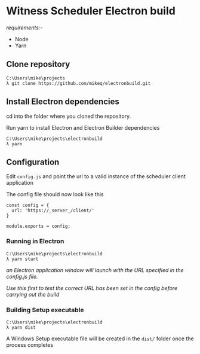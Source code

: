 # Witness Scheduler Electron build
_requirements:-_
- Node
- Yarn

## Clone repository
```
C:\Users\mike\projects
λ git clone https://github.com/mikeq/electronbuild.git
```

## Install Electron dependencies
cd into the folder where you cloned the repository.

Run yarn to install Electron and Electron Builder dependencies
```
C:\Users\mike\projects\electronbuild
λ yarn
```

## Configuration
Edit `config.js` and point the url to a valid instance of the scheduler client application

The config file should now look like this

```
const config = {
  url: 'https://_server_/client/'
}

module.exports = config;
```

### Running in Electron
```
C:\Users\mike\projects\electronbuild
λ yarn start
```
_an Electron application window will launch with the URL specified in the config.js file._

_Use this first to test the correct URL has been set in the config before carrying out the build_

### Building Setup executable

```
C:\Users\mike\projects\electronbuild
λ yarn dist
```

A Windows Setup executable file will be created in the `dist/` folder once the process completes
